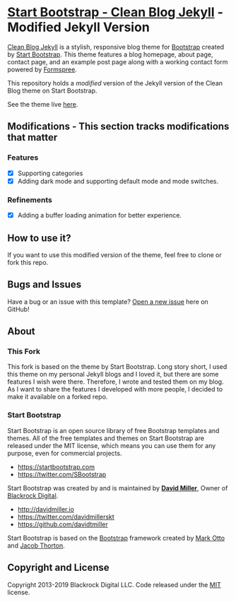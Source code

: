 # [Start Bootstrap - Clean Blog Jekyll](https://startbootstrap.com/template-overviews/clean-blog-jekyll/) - Modified Jekyll Version

[Clean Blog Jekyll](http://startbootstrap.com/template-overviews/clean-blog-jekyll/) is a stylish, responsive blog theme for [Bootstrap](http://getbootstrap.com/) created by [Start Bootstrap](http://startbootstrap.com/). This theme features a blog homepage, about page, contact page, and an example post page along with a working contact form powered by [Formspree](https://formspree.io/).

This repository holds a *modified* version of the Jekyll version of the Clean Blog theme on Start Bootstrap.

See the theme live [here](https://site.loyi.dev/startbootstrap-clean-blog-jekyll/).

## Modifications - This section tracks modifications that matter

### Features

- [x] Supporting categories
- [x] Adding dark mode and supporting default mode and mode switches.

### Refinements

- [x] Adding a buffer loading animation for better experience.

## How to use it?

If you want to use this modified version of the theme, feel free to clone or fork this repo.

## Bugs and Issues

Have a bug or an issue with this template? [Open a new issue](https://github.com/loyihsu/startbootstrap-clean-blog-jekyll/issues) here on GitHub!

## About

### This Fork

This fork is based on the theme by Start Bootstrap. Long story short, I used this theme on my personal Jekyll blogs and I loved it, but there are some features I wish were there. Therefore, I wrote and tested them on my blog. As I want to share the features I developed with more people, I decided to make it available on a forked repo.

### Start Bootstrap

Start Bootstrap is an open source library of free Bootstrap templates and themes. All of the free templates and themes on Start Bootstrap are released under the MIT license, which means you can use them for any purpose, even for commercial projects.

* https://startbootstrap.com
* https://twitter.com/SBootstrap

Start Bootstrap was created by and is maintained by **[David Miller](http://davidmiller.io/)**, Owner of [Blackrock Digital](http://blackrockdigital.io/).

* http://davidmiller.io
* https://twitter.com/davidmillerskt
* https://github.com/davidtmiller

Start Bootstrap is based on the [Bootstrap](http://getbootstrap.com/) framework created by [Mark Otto](https://twitter.com/mdo) and [Jacob Thorton](https://twitter.com/fat).

## Copyright and License

Copyright 2013-2019 Blackrock Digital LLC. Code released under the [MIT](https://github.com/BlackrockDigital/startbootstrap-clean-blog-jekyll/blob/gh-pages/LICENSE) license.
